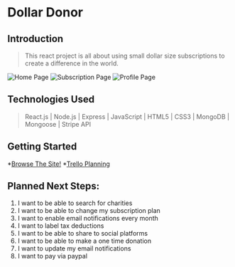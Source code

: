 # Dollar Donor

## Introduction

> This react project is all about using small dollar size subscriptions to create a difference in the world. 

![Home Page](https://i.imgur.com/39bBkyX.png)
![Subscription Page](https://i.imgur.com/cpie6DE.png)
![Profile Page](https://i.imgur.com/bVHHLNL.png)

## Technologies Used

> React.js | Node.js | Express | JavaScript | HTML5 | CSS3 | MongoDB | Mongoose | Stripe API

## Getting Started

*[Browse The Site!](https://dollar-donor.herokuapp.com)
*[Trello Planning](https://trello.com/b/XKkcLoKK/dollar-donor)

## Planned Next Steps:

  1. I want to be able to search for charities
  2. I want to be able to change my subscription plan
  3. I want to enable email notifications every month
  4. I want to label tax deductions
  5. I want to be able to share to social platforms
  6. I want to be able to make a one time donation
  7. I want to update my email notifications
  8. I want to pay via paypal
